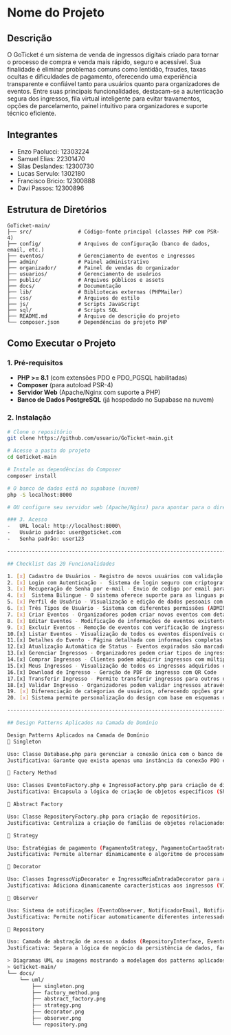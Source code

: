 # Nome do Projeto
<!-- GoTicket -->

## Descrição

 O GoTicket é um sistema de venda de ingressos digitais criado para tornar o processo de compra e venda mais rápido, seguro e acessível. Sua finalidade é eliminar problemas comuns como lentidão, fraudes, taxas ocultas e dificuldades de pagamento, oferecendo uma experiência transparente e confiável tanto para usuários quanto para organizadores de eventos. Entre suas principais funcionalidades, destacam-se a autenticação segura dos ingressos, fila virtual inteligente para evitar travamentos, opções de parcelamento, painel intuitivo para organizadores e suporte técnico eficiente. 

## Integrantes

-   Enzo Paolucci: 12303224
-   Samuel Elias: 22301470 
-   Silas Deslandes: 12300730
-   Lucas Servulo: 1302180
-   Francisco Bricio: 12300888
-   Davi Passos: 12300896

## Estrutura de Diretórios

    GoTicket-main/
    ├── src/               # Código-fonte principal (classes PHP com PSR-4)
    ├── config/            # Arquivos de configuração (banco de dados, email, etc.)
    ├── eventos/           # Gerenciamento de eventos e ingressos
    ├── admin/             # Painel administrativo
    ├── organizador/       # Painel de vendas do organizador
    ├── usuarios/          # Gerenciamento de usuários
    ├── public/            # Arquivos públicos e assets
    ├── docs/              # Documentação
    ├── lib/               # Bibliotecas externas (PHPMailer)
    ├── css/               # Arquivos de estilo
    ├── js/                # Scripts JavaScript
    ├── sql/               # Scripts SQL
    ├── README.md          # Arquivo de descrição do projeto
    └── composer.json      # Dependências do projeto PHP

## Como Executar o Projeto

### 1. Pré-requisitos

- **PHP >= 8.1** (com extensões PDO e PDO_PGSQL habilitadas)
- **Composer** (para autoload PSR-4)
- **Servidor Web** (Apache/Nginx com suporte a PHP)
- **Banco de Dados PostgreSQL** (já hospedado no Supabase na nuvem)

### 2. Instalação

```bash
# Clone o repositório
git clone https://github.com/usuario/GoTicket-main.git

# Acesse a pasta do projeto
cd GoTicket-main

# Instale as dependências do Composer
composer install

# O banco de dados está no supabase (nuvem)
php -S localhost:8000

# OU configure seu servidor web (Apache/Nginx) para apontar para o diretório do projeto

### 3. Acesso
-   URL local: http://localhost:8000\
-   Usuário padrão: user@goticket.com
-   Senha padrão: user123

------------------------------------------------------------------------

## Checklist das 20 Funcionalidades

1. [x] Cadastro de Usuários - Registro de novos usuários com validação de CPF, email e senha
2. [x] Login com Autenticação -  Sistema de login seguro com criptografia de senha(password_hash)
3. [x] Recuperação de Senha por e-mail - Envio de codigo por email para redefinição de senha com token temporário
4. [x]  Sistema Bilingue - O sistema oferece suporte para as linguas portugues e ingles. 
5. [x] Perfil de Usuário - Visualização e edição de dados pessoais com upload de foto de perfil
6. [x] Três Tipos de Usuário - Sistema com diferentes permissões (ADMIN, ORGANIZADOR, CLIENTE)
7. [x] Criar Eventos - Organizadores podem criar novos eventos com detalhes completos (nome, data, horário, local, descrição, imagem)
8. [x] Editar Eventos - Modificação de informações de eventos existentes
9. [x] Excluir Eventos - Remoção de eventos com verificação de ingressos vendidos
10.[x] Listar Eventos - Visualização de todos os eventos disponíveis com filtros e busca
11.[x] Detalhes do Evento - Página detalhada com informações completas e opção de compra
12.[x] Atualização Automática de Status - Eventos expirados são marcados automaticamente como inativos
13.[x] Gerenciar Ingressos - Organizadores podem criar tipos de ingressos (Normal, VIP, Meia-Entrada) com preços diferenciados
14.[x] Comprar Ingressos - Clientes podem adquirir ingressos com múltiplas formas de pagamento (Cartão, PIX)
15.[x] Meus Ingressos - Visualização de todos os ingressos adquiridos organizados por evento
16.[x] Download de Ingresso - Geração de PDF do ingresso com QR Code
17.[x] Transferir Ingresso - Permite transferir ingressos para outros usuários cadastrados
18.[x] Validar Ingresso - Organizadores podem validar ingressos através do código único e marcar como usados
19. [x] Diferenciação de categorias de usuários, oferecendo opções gratuitas e pagas (Normal/Gold).
20. [x] Sistema permite personalização do design com base em esquemas de cores (Claro/Escuro).

------------------------------------------------------------------------

## Design Patterns Aplicados na Camada de Domínio

Design Patterns Aplicados na Camada de Domínio
🔹 Singleton

Uso: Classe Database.php para gerenciar a conexão única com o banco de dados.
Justificativa: Garante que exista apenas uma instância da conexão PDO em toda a aplicação, evitando múltiplas conexões simultâneas e otimizando o uso de recursos.

🔹 Factory Method

Uso: Classes EventoFactory.php e IngressoFactory.php para criação de diferentes tipos de eventos e ingressos.
Justificativa: Encapsula a lógica de criação de objetos específicos (Shows, Palestras, Teatros; Ingressos VIP, Meia, Normal), permitindo a extensão de novos tipos sem alterar o código existente.

🔹 Abstract Factory

Uso: Classe RepositoryFactory.php para criação de repositórios.
Justificativa: Centraliza a criação de famílias de objetos relacionados (repositórios de Usuário, Evento e Ingresso), facilitando manutenção e substituição de implementações sem alterar o código cliente.

🔹 Strategy

Uso: Estratégias de pagamento (PagamentoStrategy, PagamentoCartaoStrategy, PagamentoPixStrategy).
Justificativa: Permite alternar dinamicamente o algoritmo de processamento de pagamento em tempo de execução, facilitando a adição de novos métodos de pagamento sem modificar o código principal.

🔹 Decorator

Uso: Classes IngressoVipDecorator e IngressoMeiaEntradaDecorator para adicionar funcionalidades extras aos ingressos.
Justificativa: Adiciona dinamicamente características aos ingressos (VIP, Meia-Entrada) sem necessidade de criar múltiplas subclasses, mantendo o código flexível e extensível.

🔹 Observer

Uso: Sistema de notificações (EventoObserver, NotificadorEmail, NotificadorPush).
Justificativa: Permite notificar automaticamente diferentes interessados (usuários e administradores) sobre eventos importantes, como criação, atualização ou cancelamento, garantindo baixo acoplamento entre os componentes.

🔹 Repository

Uso: Camada de abstração de acesso a dados (RepositoryInterface, EventoRepository, UsuarioRepository, IngressoRepository).
Justificativa: Separa a lógica de negócio da persistência de dados, facilitando testes unitários e permitindo a troca do banco de dados sem impacto na camada de domínio.

> Diagramas UML ou imagens mostrando a modelagem dos patterns aplicados.
> GoTicket-main/
└── docs/
    └── uml/
        ├── singleton.png
        ├── factory_method.png
        ├── abstract_factory.png
        ├── strategy.png
        ├── decorator.png
        ├── observer.png
        └── repository.png

